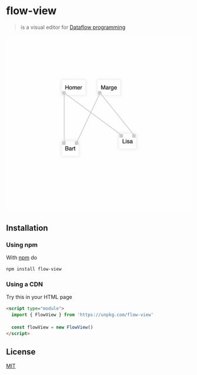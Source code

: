 # flow-view

> is a visual editor for [Dataflow programming][dataflow_wikipedia]

[![flow view Simpsons example](screenshot.png)](http://g14n.info/flow-view/)

## Installation

### Using npm

With [npm](https://npmjs.org/) do

```bash
npm install flow-view
```

### Using a CDN

Try this in your HTML page

```html
<script type="module">
  import { FlowView } from 'https://unpkg.com/flow-view'

  const flowView = new FlowView()
</script>
```

## License

[MIT](http://g14n.info/mit-license)

[dataflow_wikipedia]: https://en.wikipedia.org/wiki/Dataflow_programming "Dataflow programming"
